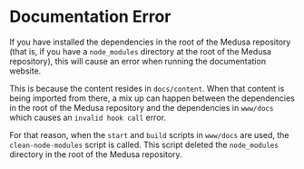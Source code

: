 # Documentation Error

If you have installed the dependencies in the root of the Medusa repository (that is, if you have a `node_modules` directory at the root of the Medusa repository), this will cause an error when running the documentation website. 

This is because the content resides in `docs/content`. When that content is being imported from there, a mix up can happen between the dependencies in the root of the Medusa repository and the dependencies in `www/docs` which causes an `invalid hook call` error.

For that reason, when the `start` and `build` scripts in `www/docs` are used, the `clean-node-modules` script is called. This script deleted the `node_modules` directory in the root of the Medusa repository.
